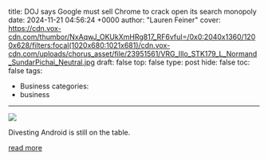 title: DOJ says Google must sell Chrome to crack open its search monopoly
date: 2024-11-21 04:56:24 +0000
author: "Lauren Feiner"
cover: https://cdn.vox-cdn.com/thumbor/NxAqwJ_OKUkXmHRg817_RF6vfuI=/0x0:2040x1360/1200x628/filters:focal(1020x680:1021x681)/cdn.vox-cdn.com/uploads/chorus_asset/file/23951561/VRG_Illo_STK179_L_Normand_SundarPichai_Neutral.jpg
draft: false
top: false
type: post
hide: false
toc: false
tags:
  - Business
categories:
  - business
---

![](https://cdn.vox-cdn.com/thumbor/NxAqwJ_OKUkXmHRg817_RF6vfuI=/0x0:2040x1360/1200x628/filters:focal(1020x680:1021x681)/cdn.vox-cdn.com/uploads/chorus_asset/file/23951561/VRG_Illo_STK179_L_Normand_SundarPichai_Neutral.jpg)

Divesting Android is still on the table.

[read more](https://www.theverge.com/2024/11/20/24300617/doj-google-search-antitrust-chrome-breakup)
